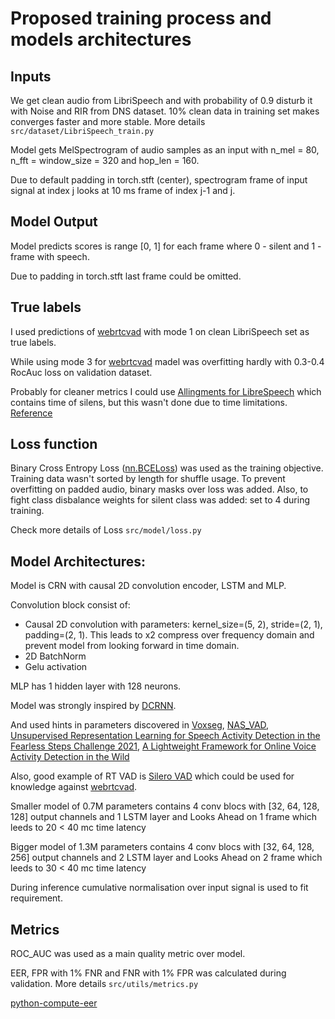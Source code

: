 # Proposed training process and  models architectures

## Inputs

We get clean audio from LibriSpeech and with probability of 0.9 disturb it with Noise and RIR from DNS dataset.
10% clean data in training set makes converges faster and more stable. 
More details `src/dataset/LibriSpeech_train.py`

Model gets MelSpectrogram of audio samples as an input with n_mel = 80, n_fft = window_size = 320 and hop_len = 160.

Due to default padding in torch.stft (center), spectrogram frame of input signal at index j looks at 10 ms frame of index j-1 and j. 

## Model Output

Model predicts scores is range [0, 1] for each frame where 0 - silent and 1 - frame with speech.

Due to padding in torch.stft last frame could be omitted.

## True labels
I used predictions of [webrtcvad](https://github.com/wiseman/py-webrtcvad) with mode 1 on clean LibriSpeech set as true labels.

While using mode 3 for [webrtcvad](https://github.com/wiseman/py-webrtcvad) madel was overfitting hardly with 0.3-0.4 RocAuc loss on validation dataset.

Probably for cleaner metrics I could use [Allingments for LibreSpeech](https://zenodo.org/record/2619474#.YgPae7pByUl) which contains time of silens, but this wasn't done due to time limitations. [Reference](https://github.com/asteroid-team/Libri_VAD)
## Loss function

Binary Cross Entropy Loss ([nn.BCELoss](https://pytorch.org/docs/stable/generated/torch.nn.BCELoss.html)) was used as the training objective. 
Training data wasn't sorted by length for shuffle usage. To prevent overfitting on padded audio, binary masks over loss was added. Also, to fight class disbalance weights for silent class was added: set to 4 during training.

Check more details of Loss `src/model/loss.py`

## Model Architectures:

Model is CRN with causal 2D convolution encoder, LSTM and MLP. 

Convolution block consist of:
- Causal 2D convolution with parameters: kernel_size=(5, 2), stride=(2, 1), padding=(2, 1). This leads to x2 compress over frequency domain and prevent model from looking forward in time domain.
- 2D BatchNorm
- Gelu activation

MLP has 1 hidden layer with 128 neurons.

Model was strongly inspired by [DCRNN](https://github.com/liyaguang/DCRNN).

And used hints in parameters discovered in [Voxseg](https://github.com/NickWilkinson37/voxseg), [NAS_VAD](https://github.com/daniel03c1/nas_vad), 
[Unsupervised Representation Learning for Speech Activity Detection in the Fearless Steps Challenge 2021](https://www.isca-speech.org/archive/pdfs/interspeech_2021/gimeno21_interspeech.pdf),
[A Lightweight Framework for Online Voice Activity Detection in the Wild](https://www.isca-speech.org/archive/pdfs/interspeech_2021/xu21b_interspeech.pdf)

Also, good example of RT VAD is [Silero VAD](https://github.com/snakers4/silero-vad) which could be used for knowledge against [webrtcvad](https://github.com/wiseman/py-webrtcvad).

Smaller model of 0.7M parameters contains 4 conv blocs with [32, 64, 128, 128] output channels and 1 LSTM layer and Looks Ahead on 1 frame which leeds to 20 < 40 mc time latency

Bigger model of 1.3M parameters contains 4 conv blocs with [32, 64, 128, 256] output channels and 2 LSTM layer and Looks Ahead on 2 frame which leeds to 30 < 40 mc time latency

During inference cumulative normalisation over input signal is used to fit requirement.

## Metrics
ROC_AUC was used as a main quality metric over model.

EER, FPR with 1% FNR and FNR with 1% FPR was calculated during validation. More details `src/utils/metrics.py`

[python-compute-eer](https://github.com/YuanGongND/python-compute-eer)
    
